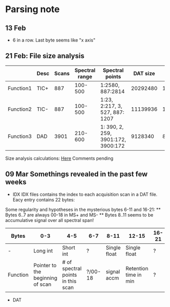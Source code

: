 # Parsing note

## 13 Feb
* 6 in a row. Last byte seems like "x axis"

## 21 Feb: File size analysis

||Desc|Scans|Spectral range|Spectral points|DAT size|IDX size|STS size|
|--|--|--|--|--|--|--|--|
|Function1|TIC+|887|100-500|1:2580, 887:2814|20292480|19514|138239|
|Function2|TIC-|887|100-500|1:23, 2:217, 3, 527, 887: 1207|11139936|19514|138239|
|Function3|DAD|3901|210-600|1: 390, 2, 259, 3901:172, 3900:172|9128340|85822|-|

Size analysis calculations:
[Here](https://docs.google.com/spreadsheets/d/1MsC3vxKqi8805vH02juFBxap4zO-_4S6p9Yg0vwdXMM/edit?usp=sharing)
Comments pending

## 09 Mar Somethings revealed in the past few weeks
* IDX
IDX files contains the index to each acquisition scan in a DAT file. Eacy entry contains 22 bytes:


Some regularity and hypotheses in the mysterious bytes 6-11 and 16-21:
** Bytes 6..7 are always 00-18 in MS+ and MS-
** Bytes 8..11 seems to be accumulative signal over all spectral span!


|Bytes|0-3|4-5|6-7|8-11|12-15|16-21|
|--|--|--|--|--|--|--|
|-|Long int|Short int|?|Single float|Single float|?|
|Function|Pointer to the beginning of scan|# of spectral points in this scan|?/00-18|signal accm|Retention time in min|?|

* DAT
